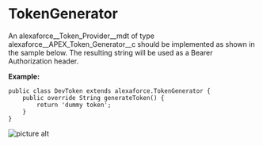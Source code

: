 # TokenGenerator #
An alexaforce__Token_Provider__mdt of type alexaforce__APEX_Token_Generator__c should be implemented as shown in the sample below. The resulting string will be used as a Bearer Authorization header.

**Example:**
```
public class DevToken extends alexaforce.TokenGenerator {
    public override String generateToken() {
        return 'dummy token';
    }
}
```

![picture alt](http://www.gaonline.nl/alexaforce/TokenProvider-Sample.png "Example custom meta data")
